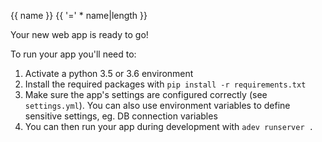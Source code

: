 {{ name }}
{{ '=' * name|length }}

Your new web app is ready to go!

To run your app you'll need to:
1. Activate a python 3.5 or 3.6 environment
2. Install the required packages with `pip install -r requirements.txt`
3. Make sure the app's settings are configured correctly (see `settings.yml`). You can also
 use environment variables to define sensitive settings, eg. DB connection variables
4. You can then run your app during development with `adev runserver .`

